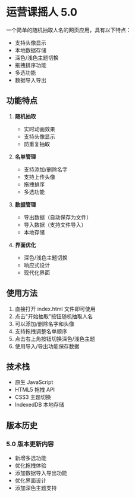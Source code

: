 # 运营课摇人 5.0

一个简单的随机抽取人名的网页应用，具有以下特点：

* 支持头像显示
* 本地数据存储
* 深色/浅色主题切换
* 拖拽排序功能
* 多选功能
* 数据导入导出

## 功能特点

1. **随机抽取**
   - 实时动画效果
   - 支持头像显示
   - 防重复抽取

2. **名单管理**
   - 支持添加/删除名字
   - 支持上传头像
   - 拖拽排序
   - 多选功能

3. **数据管理**
   - 导出数据（自动保存为文件）
   - 导入数据（支持文件导入）
   - 本地存储

4. **界面优化**
   - 深色/浅色主题切换
   - 响应式设计
   - 现代化界面

## 使用方法

1. 直接打开 index.html 文件即可使用
2. 点击"开始抽取"按钮随机抽取人名
3. 可以添加/删除名字和头像
4. 支持拖拽调整名单顺序
5. 点击右上角按钮切换深色/浅色主题
6. 使用导入/导出功能保存数据

## 技术栈

* 原生 JavaScript
* HTML5 拖拽 API
* CSS3 主题切换
* IndexedDB 本地存储

## 版本历史

### 5.0 版本更新内容
- 新增多选功能
- 优化拖拽体验
- 添加数据导入导出功能
- 优化界面设计
- 添加深色主题支持 